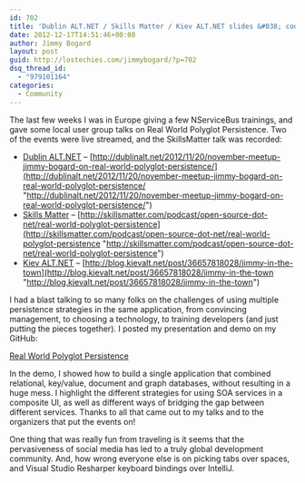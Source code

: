 ```yaml
---
id: 702
title: 'Dublin ALT.NET / Skills Matter / Kiev ALT.NET slides &#038; code'
date: 2012-12-17T14:51:46+00:00
author: Jimmy Bogard
layout: post
guid: http://lostechies.com/jimmybogard/?p=702
dsq_thread_id:
  - "979101164"
categories:
  - Community
---
```

The last few weeks I was in Europe giving a few NServiceBus trainings, and gave some local user group talks on Real World Polyglot Persistence. Two of the events were live streamed, and the SkillsMatter talk was recorded:

  * [Dublin ALT.NET](http://dublinalt.net/) &#8211; [http://dublinalt.net/2012/11/20/november-meetup-jimmy-bogard-on-real-world-polyglot-persistence/](http://dublinalt.net/2012/11/20/november-meetup-jimmy-bogard-on-real-world-polyglot-persistence/ "http://dublinalt.net/2012/11/20/november-meetup-jimmy-bogard-on-real-world-polyglot-persistence/")
  * [Skills Matter](http://skillsmatter.com/go/home) &#8211; [http://skillsmatter.com/podcast/open-source-dot-net/real-world-polyglot-persistence](http://skillsmatter.com/podcast/open-source-dot-net/real-world-polyglot-persistence "http://skillsmatter.com/podcast/open-source-dot-net/real-world-polyglot-persistence")
  * [Kiev ALT.NET](http://kievalt.net/) &#8211; [http://blog.kievalt.net/post/36657818028/jimmy-in-the-town](http://blog.kievalt.net/post/36657818028/jimmy-in-the-town "http://blog.kievalt.net/post/36657818028/jimmy-in-the-town")

I had a blast talking to so many folks on the challenges of using multiple persistence strategies in the same application, from convincing management, to choosing a technology, to training developers (and just putting the pieces together). I posted my presentation and demo on my GitHub:

[Real World Polyglot Persistence](https://github.com/jbogard/presentations/tree/master/polyglotpersistence)

In the demo, I showed how to build a single application that combined relational, key/value, document and graph databases, without resulting in a huge mess. I highlight the different strategies for using SOA services in a composite UI, as well as different ways of bridging the gap between different services. Thanks to all that came out to my talks and to the organizers that put the events on!

One thing that was really fun from traveling is it seems that the pervasiveness of social media has led to a truly global development community. And, how wrong everyone else is on picking tabs over spaces, and Visual Studio Resharper keyboard bindings over IntelliJ.